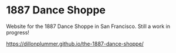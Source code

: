 # 1887 Dance Shoppe
Website for the 1887 Dance Shoppe in San Francisco.  Still a work in progress!

https://dillonplummer.github.io/the-1887-dance-shoppe/
